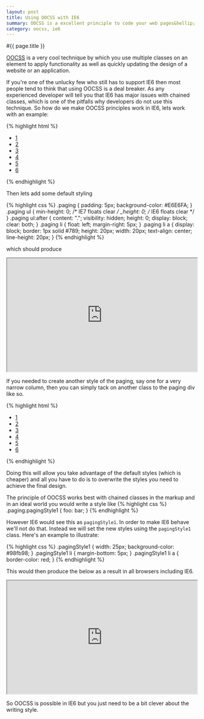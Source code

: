 ```yaml
---
layout: post
title: Using OOCSS with IE6
summary: OOCSS is a excellent principle to code your web pages&hellip;
category: oocss, ie6
---
```


#{{ page.title }}

[OOCSS](http://oocss.org/) is a very cool technique by which you use multiple classes on an element to apply functionality as well as quickly updating the design of a website or an application.

If you're one of the unlucky few who still has to support IE6 then most people tend to think that using OOCSS is a deal breaker. As any experienced developer will tell you that IE6 has major issues with chained classes, which is one of the pitfalls why developers do not use this technique. So how do we make OOCSS principles work in IE6, lets work with an example:

{% highlight html %}
<div class="paging">
	<ul>
		<li><a href="#">1</a></li>
		<li><a href="#">2</a></li>
		<li><a href="#">3</a></li>
		<li><a href="#">4</a></li>
		<li><a href="#">5</a></li>
		<li><a href="#">6</a></li>
	</ul>
</div>
{% endhighlight %}

Then lets add some default styling

{% highlight css %}
.paging {
    padding: 5px;
    background-color: #E6E6FA;
}
	.paging ul {
		min-height: 0; /* IE7 floats clear */
		_height: 0; /* IE6 floats clear */
	}
	.paging ul:after {
		content: ".";
		visibility: hidden;
		height: 0;
		display: block;
		clear: both;
	}
	.paging li {
		float: left;
		margin-right: 5px;
	}
		.paging li a {
			display: block;
			border: 1px solid #789;
			height: 20px;
			width: 20px;
			text-align: center;
			line-height: 20px;
		}
{% endhighlight %}

which should produce
<iframe style="width: 100%; height: 300px" src="http://jsfiddle.net/KwxMM/embedded/result,html,css"> </iframe>

If you needed to create another style of the paging, say one for a very narrow column, then you can simply tack on another class to the paging div like so.

{% highlight html %}
<div class="paging pagingStyle1">
	<ul>
		<li><a href="#">1</a></li>
		<li><a href="#">2</a></li>
		<li><a href="#">3</a></li>
		<li><a href="#">4</a></li>
		<li><a href="#">5</a></li>
		<li><a href="#">6</a></li>
	</ul>
</div>
{% endhighlight %}

Doing this will allow you take advantage of the default styles (which is cheaper) and all you have to do is to overwrite the styles you need to achieve the final design.

The principle of OOCSS works best with chained classes in the markup and in an ideal world you would write a style like 
{% highlight css %}
.paging.pagingStyle1 {
	foo: bar;
}
{% endhighlight %}

However IE6 would see this as <code>pagingStyle1</code>. In order to make IE6 behave we'll not do that. Instead we will set the new styles using the <code>pagingStyle1</code> class. Here's an example to illustrate:

{% highlight css %}
.pagingStyle1 {
    width: 25px;
    background-color: #98fb98;
}
    .pagingStyle1 li {
        margin-bottom: 5px;
    }
        .pagingStyle1 li a {
            border-color: red;
        }
{% endhighlight %}

This would then produce the below as a result in all browsers including IE6.

<iframe style="width: 100%; height: 300px" src="http://jsfiddle.net/KwxMM/2/embedded/result,html,css"> </iframe>

So OOCSS is possible in IE6 but you just need to be a bit clever about the writing style.